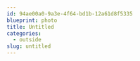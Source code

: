 ```yaml
---
id: 94ae00a0-9a3e-4f64-bd1b-12a61d8f5335
blueprint: photo
title: Untitled
categories:
  - outside
slug: untitled
---
```

<p><!-- wp:jetpack/story {"mediaFiles":[{"alt":"","caption":"","id":"1345","link":"/assets/images/2020/12/wp_story1608689575443_04175932496884620014.jpg","mime":"image/jpeg","type":"image","url":"/assets/images/2020/12/wp_story1608689575443_04175932496884620014.jpg"}]} --></p>
<div class="wp-story wp-block-jetpack-story"></div>
<p><!-- /wp:jetpack/story --></p>
